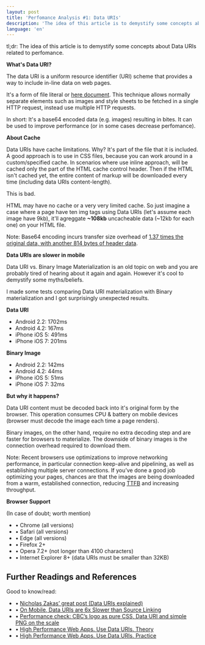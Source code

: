 ```yaml
---
layout: post
title: 'Perfomance Analysis #1: Data URIs'
description: 'The idea of this article is to demystify some concepts about Data URIs related to perfomance. The data URI is a uniform resource identifier (URI) scheme that provides a way to include data in-line in web pages...'
language: 'en'
---
```


tl;dr: The idea of this article is to demystify some concepts about Data URIs related to perfomance.

**What's Data URI?**

The data URI is a uniform resource identifier (URI) scheme that provides a way to include in-line data on web pages. 

It's a form of file literal or [here document](https://en.wikipedia.org/wiki/Here_document). This technique allows normally separate elements such as images and style sheets to be fetched in a single HTTP request, instead use multiple HTTP requests.

In short: It's a base64 encoded data (e.g. images) resulting in bites. It can be used to improve performance (or in some cases decrease perfomance).

**About Cache**

Data URIs have cache limitations. Why? It's part of the file that it is included. A good approach is to use in CSS files, because you can work around in a custom/specified cache. In scenarios where use inline approach, will be cached only the part of the HTML cache control header. Then if the HTML isn't cached yet, the entire content of markup will be downloaded every time (including data URIs content-length).

This is bad.

HTML may have no cache or a very very limited cache. So just imagine a case where a page have ten img tags using Data URIs (let's assume each image have 9kb), it'll agreggate **~108kb** uncacheable data (~12kb for each one) on your HTML file.

Note: Base64 encoding incurs transfer size overhead of [1.37 times the original data, with another 814 bytes of header data](https://en.wikipedia.org/wiki/Base64#MIME).

**Data URIs are slower in mobile**

Data URI vs. Binary Image Materialization is an old topic on web and you are probably tired of hearing about it again and again. However it's cool to demystify some myths/beliefs.

I made some tests comparing Data URI materialization with Binary materialization and I got surprisingly unexpected results.

**Data URI**

- Android 2.2: 1702ms
- Android 4.2: 167ms
- iPhone iOS 5: 491ms
- iPhone iOS 7: 201ms

**Binary Image**

- Android 2.2: 142ms
- Android 4.2: 44ms
- iPhone iOS 5: 51ms
- iPhone iOS 7: 32ms

**But why it happens?**

Data URI content must be decoded back into it's original form by the browser. This operation consumes CPU & battery on mobile devices (browser must decode the image each time a page renders).

Binary images, on the other hand, require no extra decoding step and are faster for browsers to materialize. The downside of binary images is the connection overhead required to download them.

Note: Recent browsers use optimizations to improve networking performance, in particular connection keep-alive and pipelining, as well as establishing multiple server connections. If you’ve done a good job optimizing your pages, chances are that the images are being downloaded from a warm, established connection, reducing [TTFB](https://en.wikipedia.org/wiki/Time_To_First_Byte) and increasing throughput.

**Browser Support**

(In case of doubt; worth mention)

- • Chrome (all versions)
- • Safari (all versions)
- • Edge (all versions)
- • Firefox 2+
- • Opera 7.2+ (not longer than 4100 characters)
- • Internet Explorer 8+ (data URIs must be smaller than 32KB)

## Further Readings and References

Good to know/read: 

- • [Nicholas Zakas’ great post (Data URIs explained)](https://www.nczonline.net/blog/2009/10/27/data-uris-explained/)
- • [On Mobile, Data URIs are 6x Slower than Source Linking](http://dev.mobify.com/blog/data-uris-are-slow-on-mobile/)
- • [Performance check: CBC’s logo as pure CSS, Data URI and simple PNG on the scale](http://www.bbinto.me/aspnet/performance-check-the-weight-of-cbcs-logo-as-pure-css-data-uri-and-simple-png/)
- • [High Performance Web Apps. Use Data URIs. Theory](http://ovaraksin.blogspot.com.br/2012/04/high-performance-webapps-use-data-uris.html)
- • [High Performance Web Apps. Use Data URIs. Practice](http://ovaraksin.blogspot.com.br/2012/04/high-performance-webapps-use-data-uris_15.html)
